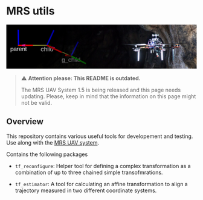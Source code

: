 # MRS utils

![thumbnail](.fig/mrs_utils.jpg)

> :warning: **Attention please: This README is outdated.**
>
> The MRS UAV System 1.5 is being released and this page needs updating. Please, keep in mind that the information on this page might not be valid.

## Overview

This repository contains various useful tools for developement and testing.
Use along with the [MRS UAV system](https://github.com/ctu-mrs/mrs_uav_system).

Contains the following packages

* `tf_reconfigure`: Helper tool for defining a complex transformation as a combination of up to three chained simple transofmrations.

* `tf_estimator`: A tool for calculating an affine transformation to align a trajectory measured in two different coordinate systems.
